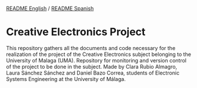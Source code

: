 [README English](https://github.com/danibcorr/creative_electronics/blob/main/README_EN.md) / [README Spanish](https://github.com/danibcorr/creative_electronics/blob/main/README.md)
# Creative Electronics Project 
This repository gathers all the documents and code necessary for the realization of the project of the Creative Electronics subject belonging to the University of Malaga (UMA). 
Repository for monitoring and version control of the project to be done in the subject.
Made by Clara Rubio Almagro, Laura Sánchez Sánchez and Daniel Bazo Correa, students of Electronic Systems Engineering at the University of Málaga.

